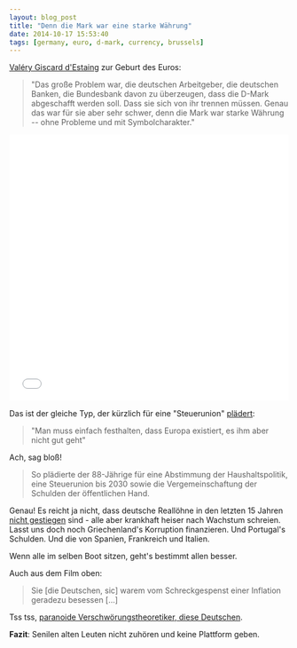 ```yaml
---
layout: blog_post
title: "Denn die Mark war eine starke Währung"
date: 2014-10-17 15:53:40
tags: [germany, euro, d-mark, currency, brussels]
---
```


[Valéry Giscard d'Estaing][1] zur Geburt des Euros:

> "Das große Problem war, die deutschen Arbeitgeber, die deutschen Banken, die Bundesbank davon zu überzeugen, dass die D-Mark abgeschafft werden soll. Dass sie sich von ihr trennen müssen. Genau das war für sie aber sehr schwer, denn die Mark war starke Währung -- ohne Probleme und mit Symbolcharakter."

<div class="embed embed-video">
<iframe width="100%" height="480" src="//www.youtube.com/embed/_9Cx9q2CdtY" frameborder="0" allowfullscreen></iframe>
</div>

Das ist der gleiche Typ, der kürzlich für eine "Steuerunion" [plädert][2]:

> "Man muss einfach festhalten, dass Europa existiert, es ihm aber nicht gut geht"

Ach, sag bloß!

> So plädierte der 88-Jährige für eine Abstimmung der Haushaltspolitik, eine Steuerunion bis 2030 sowie die Vergemeinschaftung der Schulden der öffentlichen Hand.

Genau! Es reicht ja nicht, dass deutsche Reallöhne in den letzten 15 Jahren [nicht gestiegen][3] sind - alle aber krankhaft heiser nach Wachstum schreien. Lasst uns doch noch Griechenland's Korruption finanzieren. Und Portugal's Schulden. Und die von Spanien, Frankreich und Italien.

Wenn alle im selben Boot sitzen, geht's bestimmt allen besser.

Auch aus dem Film oben:

> Sie [die Deutschen, sic] warem vom Schreckgespenst einer Inflation geradezu besessen [...]

Tss tss, [paranoide Verschwörungstheoretiker, diese Deutschen][4].

**Fazit**: Senilen alten Leuten nicht zuhören und keine Plattform geben.

[1]: http://de.wikipedia.org/wiki/Val%C3%A9ry_Giscard_d%E2%80%99Estaing
[2]: http://www.tt.com/home/9121454-91/giscard-destaing-pl%C3%A4diert-f%C3%BCr-europ%C3%A4ische-steuerunion.csp
[3]: http://www.sueddeutsche.de/wirtschaft/gehaltsentwicklung-in-deutschland-realloehne-niedriger-als-im-jahr-1.1598540
[4]: http://www.focus.de/finanzen/doenchkolumne/inflation-zehn-jahre-teuro_aid_688847.html

